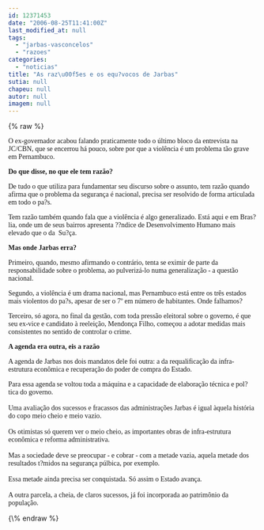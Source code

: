 ```yaml
---
id: 12371453
date: "2006-08-25T11:41:00Z"
last_modified_at: null
tags:
  - "jarbas-vasconcelos"
  - "razoes"
categories:
  - "noticias"
title: "As raz\u00f5es e os equ?vocos de Jarbas"
sutia: null
chapeu: null
autor: null
imagem: null
---
```

{\% raw %}
<p><P><FONT face=Verdana>O ex-governador acabou falando praticamente todo o último bloco da entrevista na JC/CBN, que se encerrou há pouco, sobre por que a violência é um problema tão grave em Pernambuco.</FONT></P></p>
<p><P><FONT face=Verdana><STRONG>Do que disse, no que ele tem razão?</STRONG></FONT></P></p>
<p><P><FONT face=Verdana>De tudo o que utiliza para fundamentar seu discurso sobre o assunto, tem razão quando afirma que o problema da segurança é nacional, precisa ser resolvido de forma articulada em todo o pa?s.</FONT></P></p>
<p><P><FONT face=Verdana>Tem razão também quando fala que a violência é algo generalizado. Está aqui e em Bras?lia, onde um de seus bairros apresenta ??ndice de Desenvolvimento Humano mais elevado que o da&nbsp; Su?ça.</FONT></P></p>
<p><P><FONT face=Verdana><STRONG>Mas onde Jarbas erra?</STRONG></FONT></P></p>
<p><P><FONT face=Verdana>Primeiro, quando, mesmo afirmando o contrário, tenta se eximir de parte da responsabilidade sobre o problema, ao pulverizá-lo numa generalização - a questão nacional.</FONT></P></p>
<p><P><FONT face=Verdana>Segundo, a violência é um drama nacional, mas Pernambuco está entre os três estados mais violentos do pa?s, apesar de ser o 7º em número de habitantes. Onde falhamos?</FONT></P></p>
<p><P><FONT face=Verdana>Terceiro, só agora, no final da gestão, com toda pressão eleitoral sobre o governo, é que seu ex-vice e candidato à reeleição, Mendonça Filho, começou a adotar medidas mais consistentes no sentido de controlar o crime.</FONT></P></p>
<p><P><FONT face=Verdana><STRONG>A agenda era outra, eis a razão</STRONG></FONT></P></p>
<p><P><FONT face=Verdana>A agenda de Jarbas nos dois mandatos dele foi outra: a da requalificação da infra-estrutura econômica e recuperação do poder de compra do Estado. </FONT></P></p>
<p><P><FONT face=Verdana>Para essa agenda se voltou toda a máquina e a capacidade de elaboração técnica e pol?tica do governo.<BR><BR>Uma avaliação dos sucessos e fracassos das administrações Jarbas é igual àquela história do copo meio cheio e meio vazio.<BR><BR>Os otimistas só querem ver o meio cheio, as importantes obras de infra-estrutura econômica e reforma administrativa.<BR><BR>Mas a sociedade deve se preocupar - e cobrar -&nbsp;com a metade vazia, aquela metade dos resultados t?midos na segurança púlbica, por exemplo.<BR><BR>Essa metade ainda precisa ser conquistada. Só assim o Estado avança.<BR><BR>A outra parcela, a cheia, de claros sucessos, já foi incorporada ao patrimônio da população.</FONT></P> </p>
{\% endraw %}